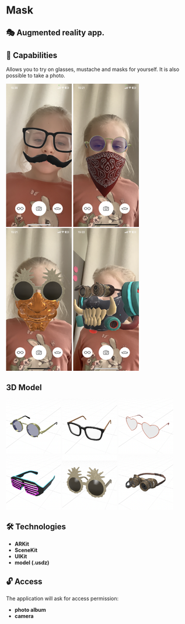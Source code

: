# Mask

## 🎭 Augmented reality app. 

## 🚀 Capabilities
<p> Allows you to try on glasses, mustache and masks for yourself. It is also possible to take a photo. </p>

<p>
 <img style="width: 180px;" src="https://github.com/NovikovaOlga/Mask/blob/main/screens/screen1.PNG">
 <img style="width: 180px;" src="https://github.com/NovikovaOlga/Mask/blob/main/screens/screen2.PNG">
 <img style="width: 180px;" src="https://github.com/NovikovaOlga/Mask/blob/main/screens/screen3.PNG">
 <img style="width: 180px;" src="https://github.com/NovikovaOlga/Mask/blob/main/screens/screen4.PNG"> 
<p>
  
## 3D Model
<p>
 <img style="width: 150px;" src="https://github.com/NovikovaOlga/Mask/blob/main/screens/mask1.png"> 
 <img style="width: 150px;" src="https://github.com/NovikovaOlga/Mask/blob/main/screens/mask2.png"> 
 <img style="width: 150px;" src="https://github.com/NovikovaOlga/Mask/blob/main/screens/mask3.png"> 
 <img style="width: 150px;" src="https://github.com/NovikovaOlga/Mask/blob/main/screens/mask4.png"> 
 <img style="width: 150px;" src="https://github.com/NovikovaOlga/Mask/blob/main/screens/mask5.png"> 
 <img style="width: 150px;" src="https://github.com/NovikovaOlga/Mask/blob/main/screens/mask6.png"> 
<p>

## 🛠️ Technologies
 - **ARKit**
 - **SceneKit**
 - **UIKit**
 - **model (.usdz)**
 
## 🔓 Access
The application will ask for access permission:
- **photo album**
- **camera**
 
